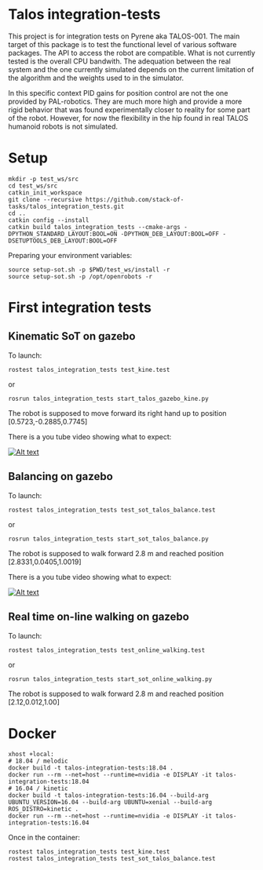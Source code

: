 # Talos integration-tests

This project is for integration tests on Pyrene aka TALOS-001.
The main target of this package is to test the functional level of various software packages.
The API to access the robot are compatible. What is not currently tested is the overall CPU bandwith.
The adequation between the real system and the one currently simulated depends on the current limitation
of the algorithm and the weights used to in the simulator.

In this specific context PID gains for position control are not the one provided by PAL-robotics.
They are much more high and provide a more rigid behavior that was found experimentally closer to reality for some part
of the robot. However, for now the flexibility in the hip found in real TALOS humanoid robots is not simulated.

# Setup
```
mkdir -p test_ws/src
cd test_ws/src
catkin_init_workspace
git clone --recursive https://github.com/stack-of-tasks/talos_integration_tests.git
cd ..
catkin config --install
catkin build talos_integration_tests --cmake-args -DPYTHON_STANDARD_LAYOUT:BOOL=ON -DPYTHON_DEB_LAYOUT:BOOL=OFF -DSETUPTOOLS_DEB_LAYOUT:BOOL=OFF
```

Preparing your environment variables:
```
source setup-sot.sh -p $PWD/test_ws/install -r
source setup-sot.sh -p /opt/openrobots -r
```

# First integration tests

## Kinematic SoT on gazebo

To launch:
```
rostest talos_integration_tests test_kine.test
```
or 
```
rosrun talos_integration_tests start_talos_gazebo_kine.py 
```
The robot is supposed to move forward its right hand up to position [0.5723,-0.2885,0.7745]

There is a you tube video showing what to expect:

[![Alt text](http://i3.ytimg.com/vi/gptPEm5Qj3o/hqdefault.jpg)](https://youtu.be/gptPEm5Qj3o)


## Balancing on gazebo

To launch:
```
rostest talos_integration_tests test_sot_talos_balance.test
```
or 
```
rosrun talos_integration_tests start_sot_talos_balance.py
```

The robot is supposed to walk forward 2.8 m and reached position [2.8331,0.0405,1.0019]

There is a you tube video showing what to expect:

[![Alt text](http://i3.ytimg.com/vi/Hd46shZ22dM/hqdefault.jpg)](https://youtu.be/Hd46shZ22dM)

## Real time on-line walking on gazebo

To launch:
```
rostest talos_integration_tests test_online_walking.test
```
or 
```
rosrun talos_integration_tests start_sot_online_walking.py
```

The robot is supposed to walk forward 2.8 m and reached position [2.12,0.012,1.00]


# Docker

```
xhost +local:
# 18.04 / melodic
docker build -t talos-integration-tests:18.04 .
docker run --rm --net=host --runtime=nvidia -e DISPLAY -it talos-integration-tests:18.04
# 16.04 / kinetic
docker build -t talos-integration-tests:16.04 --build-arg UBUNTU_VERSION=16.04 --build-arg UBUNTU=xenial --build-arg ROS_DISTRO=kinetic .
docker run --rm --net=host --runtime=nvidia -e DISPLAY -it talos-integration-tests:16.04
```

Once in the container:
```
rostest talos_integration_tests test_kine.test
rostest talos_integration_tests test_sot_talos_balance.test
```
